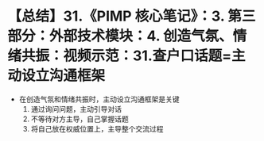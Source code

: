 # 【总结】31.《PIMP 核心笔记》：3. 第三部分：外部技术模块：4. 创造气氛、情绪共振：视频示范：31.查户口话题=主动设立沟通框架

-   在创造气氛和情绪共振时，主动设立沟通框架是关键
    1.  通过询问问题，主动引导对话
    2.  不等待对方主导，自己掌握话题
    3.  将自己放在权威位置上，主导整个交流过程